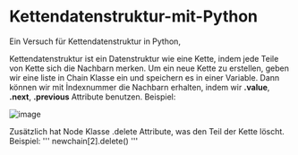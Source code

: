 # Kettendatenstruktur-mit-Python
Ein Versuch für Kettendatenstruktur in Python,

Kettendatenstruktur ist ein Datenstruktur wie eine Kette, indem jede Teile von Kette sich die Nachbarn merken.
Um ein neue Kette zu erstellen, geben wir eine liste in Chain Klasse ein und speichern es in einer Variable.
Dann können wir mit İndexnummer die Nachbarn erhalten, indem wir **.value**, **.next**, **.previous** Attribute benutzen.
Beispiel:


![image](https://github.com/Dankeser/Kettendatenstruktur-mit-Python/assets/131388485/297c2a69-d38a-4a87-880c-311d17f5f91d)


Zusätzlich hat Node Klasse .delete Attribute, was den Teil der Kette löscht.
Beispiel:
'''
newchain[2].delete()
'''
